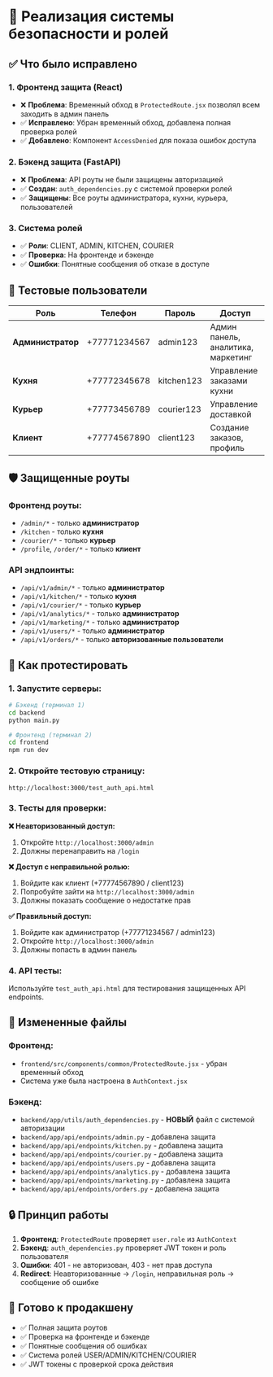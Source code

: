 # 🔐 Реализация системы безопасности и ролей

## ✅ Что было исправлено

### 1. **Фронтенд защита (React)**
- ❌ **Проблема**: Временный обход в `ProtectedRoute.jsx` позволял всем заходить в админ панель
- ✅ **Исправлено**: Убран временный обход, добавлена полная проверка ролей
- ✅ **Добавлено**: Компонент `AccessDenied` для показа ошибок доступа

### 2. **Бэкенд защита (FastAPI)**
- ❌ **Проблема**: API роуты не были защищены авторизацией
- ✅ **Создан**: `auth_dependencies.py` с системой проверки ролей
- ✅ **Защищены**: Все роуты администратора, кухни, курьера, пользователей

### 3. **Система ролей**
- ✅ **Роли**: CLIENT, ADMIN, KITCHEN, COURIER
- ✅ **Проверка**: На фронтенде и бэкенде
- ✅ **Ошибки**: Понятные сообщения об отказе в доступе

## 🔑 Тестовые пользователи

| Роль | Телефон | Пароль | Доступ |
|------|---------|--------|--------|
| **Администратор** | +77771234567 | admin123 | Админ панель, аналитика, маркетинг |
| **Кухня** | +77772345678 | kitchen123 | Управление заказами кухни |
| **Курьер** | +77773456789 | courier123 | Управление доставкой |
| **Клиент** | +77774567890 | client123 | Создание заказов, профиль |

## 🛡️ Защищенные роуты

### Фронтенд роуты:
- `/admin/*` - только **администратор**
- `/kitchen` - только **кухня**
- `/courier/*` - только **курьер**
- `/profile`, `/order/*` - только **клиент**

### API эндпоинты:
- `/api/v1/admin/*` - только **администратор**
- `/api/v1/kitchen/*` - только **кухня**
- `/api/v1/courier/*` - только **курьер**
- `/api/v1/analytics/*` - только **администратор**
- `/api/v1/marketing/*` - только **администратор**
- `/api/v1/users/*` - только **администратор**
- `/api/v1/orders/*` - только **авторизованные пользователи**

## 🧪 Как протестировать

### 1. Запустите серверы:
```bash
# Бэкенд (терминал 1)
cd backend
python main.py

# Фронтенд (терминал 2)
cd frontend
npm run dev
```

### 2. Откройте тестовую страницу:
```
http://localhost:3000/test_auth_api.html
```

### 3. Тесты для проверки:

**❌ Неавторизованный доступ:**
1. Откройте `http://localhost:3000/admin`
2. Должны перенаправить на `/login`

**❌ Доступ с неправильной ролью:**
1. Войдите как клиент (+77774567890 / client123)
2. Попробуйте зайти на `http://localhost:3000/admin`
3. Должны показать сообщение о недостатке прав

**✅ Правильный доступ:**
1. Войдите как администратор (+77771234567 / admin123)
2. Откройте `http://localhost:3000/admin`
3. Должны попасть в админ панель

### 4. API тесты:
Используйте `test_auth_api.html` для тестирования защищенных API endpoints.

## 📁 Измененные файлы

### Фронтенд:
- `frontend/src/components/common/ProtectedRoute.jsx` - убран временный обход
- Система уже была настроена в `AuthContext.jsx`

### Бэкенд:
- `backend/app/utils/auth_dependencies.py` - **НОВЫЙ** файл с системой авторизации
- `backend/app/api/endpoints/admin.py` - добавлена защита
- `backend/app/api/endpoints/kitchen.py` - добавлена защита
- `backend/app/api/endpoints/courier.py` - добавлена защита
- `backend/app/api/endpoints/users.py` - добавлена защита
- `backend/app/api/endpoints/analytics.py` - добавлена защита
- `backend/app/api/endpoints/marketing.py` - добавлена защита
- `backend/app/api/endpoints/orders.py` - добавлена защита

## 🔒 Принцип работы

1. **Фронтенд**: `ProtectedRoute` проверяет `user.role` из `AuthContext`
2. **Бэкенд**: `auth_dependencies.py` проверяет JWT токен и роль пользователя
3. **Ошибки**: 401 - не авторизован, 403 - нет прав доступа
4. **Redirect**: Неавторизованные → `/login`, неправильная роль → сообщение об ошибке

## 🚀 Готово к продакшену

- ✅ Полная защита роутов
- ✅ Проверка на фронтенде и бэкенде
- ✅ Понятные сообщения об ошибках
- ✅ Система ролей USER/ADMIN/KITCHEN/COURIER
- ✅ JWT токены с проверкой срока действия

